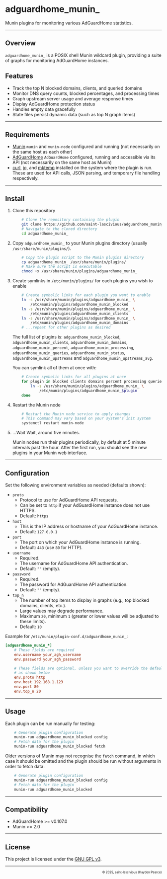 # adguardhome_munin_

Munin plugins for monitoring various AdGuardHome statistics.

---

## Overview

`adguardhome_munin_` is a POSIX shell Munin wildcard plugin, providing a suite of graphs for monitoring AdGuardHome instances.

## Features

- Track the top N blocked domains, clients, and queried domains
- Monitor DNS query counts, blocked percentages, and processing times
- Graph upstream server usage and average response times
- Display AdGuardHome protection status
- Handles empty data gracefully
- State files persist dynamic data (such as top N graph items)

---

## Requirements

- [Munin](http://munin-monitoring.org/)
    `munin` and `munin-node` configured and running (not necessarily on the same host as each other)
- [AdGuardHome](https://adguard.com)
    `AdGuardHome` configured, running and accessible via its API (not necessarily on the same host as Munin)
- [curl](https://curl.se/), [jq](https://jqlang.org/), and [mktemp](https://www.gnu.org/software/coreutils/manual/html_node/mktemp-invocation.html) installed on the system where the plugin is run.
    These are used for API calls, JSON parsing, and temporary file handling respectively.

---

## Install

1. Clone this repository
    ```sh
        # Clone the repository containing the plugin
        git clone https://github.com/saint-lascivious/adguardhome_munin_.git
        # Navigate to the cloned directory
        cd adguardhome_munin_
    ```
2. Copy `adguardhome_munin_` to your Munin plugins directory (usually `/usr/share/munin/plugins/`).
    ```sh
        # Copy the plugin script to the Munin plugins directory
        cp adguardhome_munin_ /usr/share/munin/plugins/
        # Make sure the script is executable
        chmod +x /usr/share/munin/plugins/adguardhome_munin_
    ```
3. Create symlinks in `/etc/munin/plugins/` for each plugins you wish to enable

    ```sh
        # Create symbolic links for each plugin you want to enable
        ln -s /usr/share/munin/plugins/adguardhome_munin_ \
            /etc/munin/plugins/adguardhome_munin_blocked
        ln -s /usr/share/munin/plugins/adguardhome_munin_ \
            /etc/munin/plugins/adguardhome_munin_clients
        ln -s /usr/share/munin/plugins/adguardhome_munin_ \
            /etc/munin/plugins/adguardhome_munin_domains
        # ...repeat for other plugins as desired
    ```

    The full list of plugins is:
    `adguardhome_munin_blocked`, `adguardhome_munin_clients`, `adguardhome_munin_domains`, `adguardhome_munin_percent`, `adguardhome_munin_processing`, `adguardhome_munin_queries`, `adguardhome_munin_status`, `adguardhome_munin_upstreams` and `adguardhome_munin_upstreams_avg`.

    You can symlink all of them at once with:
    ```sh
        # Create symbolic links for all plugins at once
        for plugin in blocked clients domains percent processing queries status upstreams upstreams_avg; do
            ln -s /usr/share/munin/plugins/adguardhome_munin_ \
                /etc/munin/plugins/adguardhome_munin_$plugin
        done
    ```

4. Restart the Munin node
    ```sh
        # Restart the Munin node service to apply changes
        # This command may vary based on your system's init system
        systemctl restart munin-node
    ```

5. …Wait
    Wait, around five minutes.

    Munin nodes run their plugins periodically, by default at 5 minute intervals past the hour.
    After the first run, you should see the new plugins in your Munin web interface.

---

## Configuration

Set the following environment variables as needed (defaults shown):

- `proto`
    - Protocol to use for AdGuardHome API requests.
    - Can be set to `http` if your AdGuardHome instance does not use HTTPS.
    - Default: `https`
- `host`
    - This is the IP address or hostname of your AdGuardHome instance.
    - Default: `127.0.0.1`
- `port`
    - The port on which your AdGuardHome instance is running.
    - Default: `443` (use `80` for HTTP).
- `username`
    - Required.
    - The username for AdGuardHome API authentication.
    - Default: `""` (empty).
- `password`
    - Required.
    - The password for AdGuardHome API authentication.
    - Default: `""` (empty).
- `top_n`
    - The number of top items to display in graphs (e.g., top blocked domains, clients, etc.).
    - Large values may degrade performance.
    - Maximum `20`, minimum `1` (greater or lower values will be adjusted to these limits).
    - Default: `10`

Example for `/etc/munin/plugin-conf.d/adguardhome_munin_`:

```ini
[adguardhome_munin_*]
    # These fields are required
    env.username your_agh_username
    env.password your_agh_password

    # These fields are optional, unless you want to override the defaults
    # as shown below
    env.proto http
    env.host 192.168.1.123
    env.port 80
    env.top_n 20
```

---

## Usage

Each plugin can be run manually for testing:
```sh
    # Generate plugin configuration
    munin-run adguardhome_munin_blocked config
    # Fetch data for the plugin
    munin-run adguardhome_munin_blocked fetch
```

Older versions of Munin may not recognise the `fetch` command, in which case it should be omitted and the plugin should be run without arguments in order to fetch data:

```sh
    # Generate plugin configuration
    munin-run adguardhome_munin_blocked config
    # Fetch data for the plugin
    munin-run adguardhome_munin_blocked
```

---

## Compatibility
- AdGuardHome >= v0.107.0
- Munin >= 2.0

---

## License

This project is licensed under the [GNU GPL v3](https://www.gnu.org/licenses/gpl-3.0.html).

---

<p align="right"><sup><sub>© 2025, saint-lascivious (Hayden Pearce)</sub></sup></p>